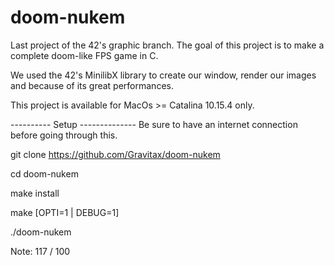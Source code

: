 # doom-nukem

Last project of the 42's graphic branch.
The goal of this project is to make a complete doom-like FPS game in C.

We used the 42's MinilibX library to create our window,
render our images and because of its great performances.

This project is available for MacOs >= Catalina 10.15.4 only.

---------- Setup --------------
Be sure to have an internet connection before going through this.


git clone https://github.com/Gravitax/doom-nukem

cd doom-nukem

make install

make [OPTI=1 | DEBUG=1]

./doom-nukem


Note: 117 / 100
